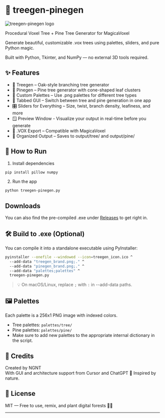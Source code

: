 # 🌲 treegen-pinegen

![treegen-pinegen logo](https://cdn.nostrcheck.me/46025249f65d47dddb0f17d93eb8b0a32d97fe3189c6684bbd33136a0a7e0424/ee9d2b2b47e1bb1656f784e78fcf0db54449afc8b3ac8969c54ca9c3cbdf4afa.webp)

Procedural Voxel Tree + Pine Tree Generator for MagicaVoxel

Generate beautiful, customizable .vox trees using palettes, sliders, and pure Python magic.

Built with Python, Tkinter, and NumPy — no external 3D tools required.

## ✨ Features

- 🌳 Treegen – Oak-style branching tree generator
- 🌲 Pinegen – Pine tree generator with cone-shaped leaf clusters
- 🎨 Custom Palettes – Use .png palettes for different tree types
- 🧩 Tabbed GUI – Switch between tree and pine generation in one app
- 🎛️ Sliders for Everything – Size, twist, branch density, leafiness, and more
- 🪟 Preview Window - Visualize your output in real-time before you generate
- 💾 .VOX Export – Compatible with MagicaVoxel
- 📁 Organized Output – Saves to output/tree/ and output/pine/

## 🚀 How to Run

1. Install dependencies
```bash
pip install pillow numpy
```

2. Run the app
```bash
python treegen-pinegen.py
```

## Downloads

You can also find the pre-compiled .exe under [Releases](https://github.com/NGNT/treegen-pinegen/releases) to get right in.

## 🛠️ Build to .exe (Optional)

You can compile it into a standalone executable using PyInstaller:

```bash
pyinstaller --onefile --windowed --icon=treegen_icon.ico ^
  --add-data "treegen_brand.png;." ^
  --add-data "pinegen_brand.png;." ^
  --add-data "palettes;palettes" ^
  treegen-pinegen.py
```

> 💡 On macOS/Linux, replace `;` with `:` in --add-data paths.

## 🖼️ Palettes

Each palette is a 256x1 PNG image with indexed colors.

- Tree palettes: `palettes/tree/`
- Pine palettes: `palettes/pine/`
- Make sure to add new palettes to the appropriate internal dictionary in the script.

## 👤 Credits

Created by NGNT  
With GUI and architecture support from Cursor and ChatGPT 🤖
Inspired by nature.

## 📜 License

MIT — Free to use, remix, and plant digital forests 🌳🌲

---